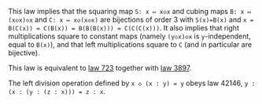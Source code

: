 This law implies that the squaring map `S: x ↦ x◇x` and cubing maps `B: x ↦ (x◇x)◇x` and `C: x ↦ x◇(x◇x)` are bijections of order 3 with `S(x)=B(x)` and `x = B(C(x)) = C(B(x)) = B(B(B(x))) = C(C(C(x)))`.  It also implies that right multiplications square to constant maps (namely `(y◇x)◇x` is `y`-independent, equal to `B(x)`), and that left multiplications square to `C` (and in particular are bijective).

This law is equivalent to [law 723](https://teorth.github.io/equational_theories/implications/?723) together with [law 3897](https://teorth.github.io/equational_theories/implications/?3897).

The left division operation defined by `x ◇ (x : y) = y` obeys law 42146, `y : (x : (y : (z : x))) = z : x`.
